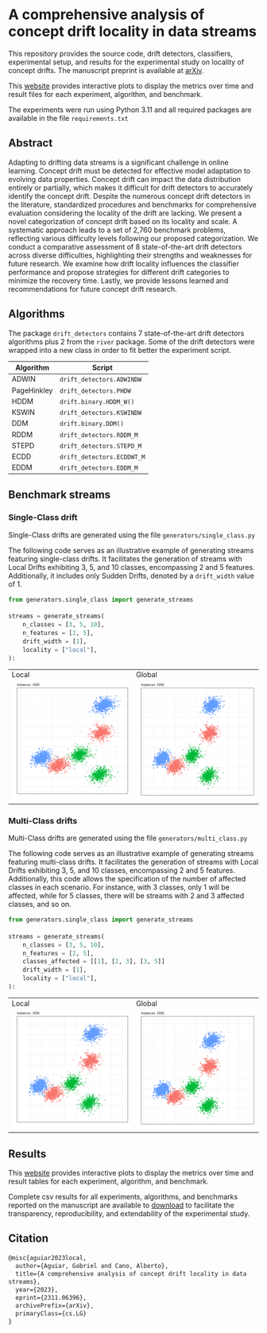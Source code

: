 # A comprehensive analysis of concept drift locality in data streams

This repository provides the source code, drift detectors, classifiers, experimental setup, and results for the experimental study on locality of concept drifts. The manuscript preprint is available at [arXiv](https://arxiv.org/abs/2311.06396).

This [website](https://gabrieljaguiar.github.io/comprehensive-concept-drift/) provides interactive plots to display the metrics over time and result files for each experiment, algorithm, and benchmark.

The experiments were run using Python 3.11 and all required packages are available in the file ``requirements.txt``

## Abstract

Adapting to drifting data streams is a significant challenge in online learning. Concept drift must be detected for effective model adaptation to evolving data properties. Concept drift can impact the data distribution entirely or partially, which makes it difficult for drift detectors to accurately identify the concept drift. Despite the numerous concept drift detectors in the literature, standardized procedures and benchmarks for comprehensive evaluation considering the locality of the drift are lacking. We present a novel categorization of concept drift based on its locality and scale. A systematic approach leads to a set of 2,760 benchmark problems, reflecting various difficulty levels following our proposed categorization. We conduct a comparative assessment of 8 state-of-the-art drift detectors across diverse difficulties, highlighting their strengths and weaknesses for future research. We examine how drift locality influences the classifier performance and propose strategies for different drift categories to minimize the recovery time. Lastly, we provide lessons learned and recommendations for future concept drift research.

## Algorithms
The package  `drift_detectors` contains 7 state-of-the-art drift detectors algorithms plus 2 from the `river` package. Some of the drift detectors were wrapped into a new class in order to fit better the experiment script.

|Algorithm|Script|
|--|--|
|ADWIN| `drift_detectors.ADWINDW`|
|PageHinkley| `drift_detectors.PHDW`|
|HDDM| `drift.binary.HDDM_W()`|
|KSWIN| `drift_detectors.KSWINDW`|
|DDM| `drift.binary.DDM()`|
|RDDM| `drift_detectors.RDDM_M`|
|STEPD| `drift_detectors.STEPD_M`|
|ECDD| `drift_detectors.ECDDWT_M`|
|EDDM| `drift_detectors.EDDM_M`|


## Benchmark streams

### Single-Class drift

<!-- ADD here how to use Single-Class part -->
Single-Class drifts are generated using the file ``generators/single_class.py``

The following code serves as an illustrative example of generating streams featuring single-class drifts. It facilitates the generation of streams with Local Drifts exhibiting 3, 5, and 10 classes, encompassing 2 and 5 features. Additionally, it includes only Sudden Drifts, denoted by a ``drift_width`` value of 1.

```python 
from generators.single_class import generate_streams

streams = generate_streams(
    n_classes = [3, 5, 10],
    n_features = [2, 5],
    drift_width = [1],
    locality = ["local"],
):

```


<table>
  <tr>
    <td>Local</td>
    <td>Global</td>
  </tr>
  <tr>
    <td valign="top"><img src="figures/single_local_drift.gif"></td>
    <td valign="top"><img src="figures/single_global_drift.gif"></td>
  </tr>
 </table>


### Multi-Class drifts

Multi-Class drifts are generated using the file ``generators/multi_class.py``

The following code serves as an illustrative example of generating streams featuring multi-class drifts. It facilitates the generation of streams with Local Drifts exhibiting 3, 5, and 10 classes, encompassing 2 and 5 features. Additionally, this code allows the specification of the number of affected classes in each scenario. For instance, with 3 classes, only 1 will be affected, while for 5 classes, there will be streams with 2 and 3 affected classes, and so on. 

```python 
from generators.single_class import generate_streams

streams = generate_streams(
    n_classes = [3, 5, 10],
    n_features = [2, 5],
    classes_affected = [[1], [2, 3], [3, 5]]
    drift_width = [1],
    locality = ["local"],
):

```


<table>
  <tr>
    <td>Local</td>
    <td>Global</td>
  </tr>
  <tr>
    <td valign="top"><img src="figures/multi_local_drift.gif"></td>
    <td valign="top"><img src="figures/multi_global_drift.gif"></td>
  </tr>
 </table>

## Results

This [website](https://gabrieljaguiar.github.io/comprehensive-concept-drift/) provides interactive plots to display the metrics over time and result tables for each experiment, algorithm, and benchmark.

Complete csv results for all experiments, algorithms, and benchmarks reported on the manuscript are available to [download](https://drive.google.com/drive/u/1/folders/1D0xy9u9bDgvGZTt_ZoioChVStM0JCtG7) to facilitate the transparency, reproducibility, and extendability of the experimental study.

## Citation
```
@misc{aguiar2023local,
  author={Aguiar, Gabriel and Cano, Alberto},
  title={A comprehensive analysis of concept drift locality in data streams},
  year={2023},
  eprint={2311.06396},
  archivePrefix={arXiv},
  primaryClass={cs.LG}
}
```
